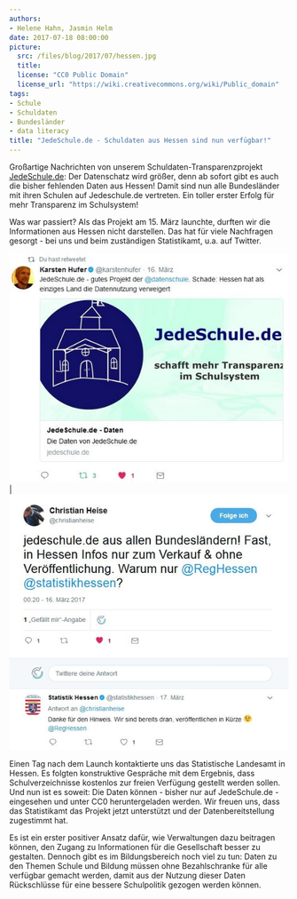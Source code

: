 ```yaml
---
authors: 
- Helene Hahn, Jasmin Helm
date: 2017-07-18 08:00:00
picture:
  src: /files/blog/2017/07/hessen.jpg
  title: 
  license: "CC0 Public Domain" 
  license_url: "https://wiki.creativecommons.org/wiki/Public_domain"   
tags:
- Schule
- Schuldaten
- Bundesländer
- data literacy
title: "JedeSchule.de - Schuldaten aus Hessen sind nun verfügbar!"
---
```

Großartige Nachrichten von unserem Schuldaten-Transparenzprojekt [JedeSchule.de](https://jedeschule.de): Der Datenschatz wird größer, denn ab sofort gibt es auch die bisher fehlenden Daten aus Hessen! Damit sind nun alle Bundesländer mit ihren Schulen auf Jedeschule.de vertreten. Ein toller erster Erfolg für mehr Transparenz im Schulsystem!

Was war passiert? Als das Projekt am 15. März launchte, durften wir die Informationen aus Hessen nicht darstellen. Das hat für viele Nachfragen gesorgt - bei uns und beim zuständigen Statistikamt, u.a. auf Twitter.

![Twitter](/files/blog/2017/jedeschule-tweet.jpg) | ![Twitter2](/files/blog/2017/jedeschule-tweet3.jpg)

Einen Tag nach dem Launch kontaktierte uns das Statistische Landesamt in Hessen. Es folgten konstruktive Gespräche mit dem Ergebnis, dass Schulverzeichnisse kostenlos zur freien Verfügung gestellt werden sollen. Und nun ist es soweit: Die Daten können - bisher nur auf JedeSchule.de - eingesehen und unter CC0 heruntergeladen werden. Wir freuen uns, dass das Statistikamt das Projekt jetzt unterstützt und der Datenbereitstellung zugestimmt hat. 

Es ist ein erster positiver Ansatz dafür, wie Verwaltungen dazu beitragen können, den Zugang zu Informationen für die Gesellschaft besser zu gestalten. Dennoch gibt es im Bildungsbereich noch viel zu tun: Daten zu den Themen Schule und Bildung müssen ohne Bezahlschranke für alle verfügbar gemacht werden, damit aus der Nutzung dieser Daten Rückschlüsse für eine bessere Schulpolitik gezogen werden können. 

